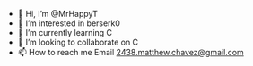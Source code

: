 - 👋 Hi, I’m @MrHappyT
- 👀 I’m interested in berserk0
- 🌱 I’m currently learning C
- 💞️ I’m looking to collaborate on C
- 📫 How to reach me Email 2438.matthew.chavez@gmail.com


<!---
MrHappyT/MrHappyT is a ✨ special ✨ repository because its `README.md` (this file) appears on your GitHub profile.
You can click the Preview link to take a look at your changes.
--->
